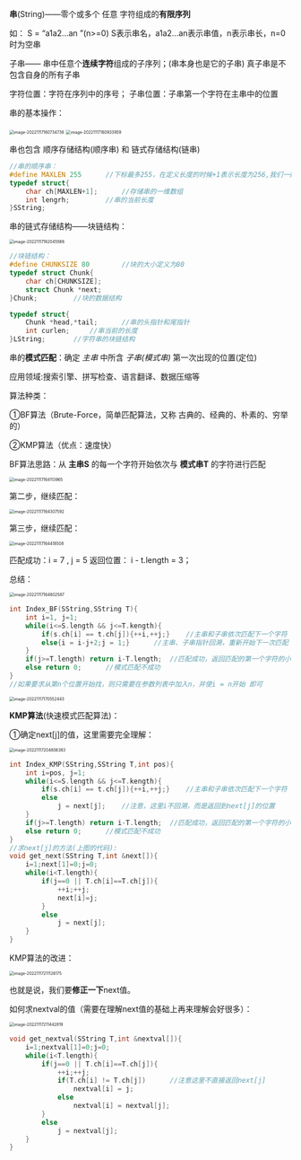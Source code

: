 **串**(String)——零个或多个 任意 字符组成的**有限序列**

如： S = “a1a2...an ”(n>=0)	S表示串名，a1a2...an表示串值，n表示串长，n=0时为空串

子串—— 串中任意个**连续字符**组成的子序列；(串本身也是它的子串)		真子串是不包含自身的所有子串

字符位置：字符在序列中的序号；		子串位置：子串第一个字符在主串中的位置	

串的基本操作：

<img src="C:\Users\罗铃\AppData\Roaming\Typora\typora-user-images\image-20221117160734736.png" alt="image-20221117160734736" style="zoom:50%;" />

<img src="C:\Users\罗铃\AppData\Roaming\Typora\typora-user-images\image-20221117160933959.png" alt="image-20221117160933959" style="zoom:50%;" />

串也包含 顺序存储结构(顺序串) 和 链式存储结构(链串)

```c++
//串的顺序串：
#define MAXLEN 255		//下标最多255，在定义长度的时候+1表示长度为256,我们一般不用0号位置，避免在算法过程中出错
typedef struct{
    char ch[MAXLEN+1];		//存储串的一维数组
    int lengrh;			//串的当前长度
}SString;
```

串的链式存储结构——块链结构：

<img src="C:\Users\罗铃\AppData\Roaming\Typora\typora-user-images\image-20221117162045566.png" alt="image-20221117162045566" style="zoom:50%;" />

```c++
//块链结构：
#define CHUNKSIZE 80		//块的大小定义为80
typedef struct Chunk{
    char ch[CHUNKSIZE];
    struct Chunk *next;
}Chunk;			//块的数据结构

typedef struct{
    Chunk *head,*tail;		//串的头指针和尾指针
    int curlen;		//串当前的长度
}LString;		//字符串的块链结构
```



串的**模式匹配**：确定 *主串* 中所含 *子串(模式串)* 第一次出现的位置(定位)

应用领域:搜索引擎、拼写检查、语言翻译、数据压缩等

算法种类：

①BF算法（Brute-Force，简单匹配算法，又称 古典的、经典的、朴素的、穷举的）

②KMP算法（优点：速度快）

BF算法思路：从 **主串S** 的每一个字符开始依次与 **模式串T** 的字符进行匹配

<img src="C:\Users\罗铃\AppData\Roaming\Typora\typora-user-images\image-20221117164113965.png" alt="image-20221117164113965" style="zoom:50%;" />

第二步，继续匹配：

<img src="C:\Users\罗铃\AppData\Roaming\Typora\typora-user-images\image-20221117164307592.png" alt="image-20221117164307592" style="zoom:50%;" />

第三步，继续匹配：

<img src="C:\Users\罗铃\AppData\Roaming\Typora\typora-user-images\image-20221117164418508.png" alt="image-20221117164418508" style="zoom: 50%;" />

匹配成功：i = 7 ,   j = 5		返回位置：   i - t.length = 3；

总结：

<img src="C:\Users\罗铃\AppData\Roaming\Typora\typora-user-images\image-20221117164802587.png" alt="image-20221117164802587" style="zoom:50%;" />

```c++
int Index_BF(SString,SString T){
    int i=1, j=1;
    while(i<=S.length && j<=T.kength){
        if(s.ch[i] == t.ch[j]){++i,++j;}	//主串和子串依次匹配下一个字符
        else{i = i-j+2;j = 1;}		//主串、子串指针回溯，重新开始下一次匹配
    }
    if(j>=T.length) return i-T.length;	//匹配成功，返回匹配的第一个字符的小标
    else return 0;		//模式匹配不成功
}
//如果要求从第n个位置开始找，则只需要在参数列表中加入n，并使i = n开始	即可
```

<img src="C:\Users\罗铃\AppData\Roaming\Typora\typora-user-images\image-20221117170552443.png" alt="image-20221117170552443" style="zoom:50%;" />

**KMP算法**(快速模式匹配算法)：

[KMP算法详解]: https://www.bilibili.com/video/BV1nJ411V7bd?p=67&amp;vd_source=8d1f5152001ea3865ddce6529cafed27

①确定next[j]的值，这里需要完全理解：

<img src="C:\Users\罗铃\AppData\Roaming\Typora\typora-user-images\image-20221117204806383.png" alt="image-20221117204806383" style="zoom:50%;" />

```c++
int Index_KMP(SString,SString T,int pos){
    int i=pos, j=1;
    while(i<=S.length && j<=T.kength){
        if(s.ch[i] == t.ch[j]){++i,++j;}	//主串和子串依次匹配下一个字符
        else
            j = next[j];	//注意，这里i不回溯，而是返回到next[j]的位置
    }
    if(j>=T.length) return i-T.length;	//匹配成功，返回匹配的第一个字符的小标
    else return 0;		//模式匹配不成功
}
//求next[j]的方法(上图的代码):
void get_next(SString T,int &next[]){
    i=1;next[1]=0;j=0;
    while(i<T.length){
        if(j==0 || T.ch[i]==T.ch[j]){
            ++i;++j;
            next[i]=j;
        }
        else
            j = next[j];
    }
}
```

KMP算法的改进：

<img src="C:\Users\罗铃\AppData\Roaming\Typora\typora-user-images\image-20221117211126175.png" alt="image-20221117211126175" style="zoom:50%;" />

也就是说，我们要**修正一下**next值。

如何求nextval的值（需要在理解next值的基础上再来理解会好很多）：

<img src="C:\Users\罗铃\AppData\Roaming\Typora\typora-user-images\image-20221117211442819.png" alt="image-20221117211442819" style="zoom:50%;" />

```c++
void get_nextval(SString T,int &nextval[]){
    i=1;nextval[1]=0;j=0;
    while(i<T.length){
        if(j==0 || T.ch[i]==T.ch[j]){
            ++i;++j;
            if(T.ch[i] != T.ch[j])		//注意这里不直接返回next[j]
                nextval[i] = j;
            else
                nextval[i] = nextval[j];
        }
        else
            j = nextval[j];
    }
}
```





















